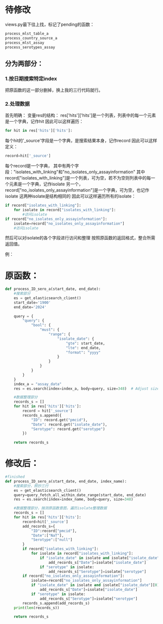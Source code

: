 # 待修改
views.py最下往上找，标记了pending的函数：
```python
process_mlst_table_a
process_country_source_a
process_mlst_assay
process_serotypes_assay
```
## 分为两部分：
### 1.按日期搜索特定index
把原函数的这一部分删掉，换上我的三行代码就行。
### 2.处理数据
首先明确：
变量res的结构：
res['hits']['hits']是一个列表，列表中的每一个元素是一个字典，记作hit
因此可以这样遍历：
```python
for hit in res['hits']['hits']:
```
每个hit的'_source'字段是一个字典，是搜索结果本身，记作record
因此可以这样定义：
```python
record=hit['_source']
```
每个record是一个字典，
其中有两个字段："isolates_with_linking"和"no_isolates_only_assayinformation"
其中record["isolates_with_linking"]是一个列表，可为空，若不为空则列表中的每一个元素是一个字典，记作isolate
另一个，record["no_isolates_only_assayinformation"]是一个字典，可为空，也记作isolate
这两种isolate是结构相同的
因此可以这样遍历所有的isolate：
```python
if record["isolates_with_linking"]:
    for isolate in record["isolates_with_linking"]:
        #访问isolate
if record["no_isolates_only_assayinformation"]:
    isolate=record["no_isolates_only_assayinformation"]
    #访问isolate    
```
然后可以对isolate的各个字段进行访问和整理
按照原函数的返回格式，整合所需返回值。

例：
# 原函数：
```python
def process_ID_sero_a(start_date, end_date):
    #搜索部分
    es = get_elasticsearch_client()
    start_date='1900'
    end_date='2024'
    
    query = {
        "query": {
            "bool": {
                "must": {
                    "range": {
                        "isolate_date": {
                            "gte": start_date,  
                            "lte": end_date,  
                            "format": "yyyy"
                        }
                    }
                }
            }
        }
    }
    index_a = "assay_data"
    res = es.search(index=index_a, body=query, size=348)  # Adjust size as needed

    #数据整理部分
    records_s = []
    for hit in res['hits']['hits']:
        record = hit['_source']
        records_s.append({
            "ID": record.get("pmcid"),
            "Date": record.get("isolate_date"),
            "Serotype": record.get("serotype")
        })
    
    return records_s
```






# 修改后：
```python
#finished
def process_ID_sero_a(start_date, end_date, index_name):
    #搜索部分，照抄三行
    es = get_elasticsearch_client()
    query=query_fetch_all_within_date_range(start_date, end_date)
    res = es.search(index=index_name, body=query, size=348)

    #数据整理部分，揣测原函数意图，遍历isolate整理数据
    records_s = []
    for hit in res['hits']['hits']:
        record=hit['_source']
        add_records_s={
            "ID":record["pmcid"],
            "Date":["NaT"],
            "Serotype":["null"]
        }
        if record["isolates_with_linking"]:
            for isolate in record["isolates_with_linking"]:
                if "isolate_date" in isolate and isolate["isolate_date"][0]!=1850 and isolate["isolate_date"][0]!=1900:
                    add_records_s["Date"]=isolate["isolate_date"]
                if "serotype" in isolate:
                    add_records_s["Serotype"]=isolate["serotype"]
        if record["no_isolates_only_assayinformation"]:
            isolate=record["no_isolates_only_assayinformation"]
            if "isolate_date" in isolate and isolate["isolate_date"][0]!=1850 and isolate["isolate_date"][0]!=1900:
                add_records_s["Date"]=isolate["isolate_date"]
            if "serotype" in isolate:
                add_records_s["Serotype"]=isolate["serotype"]
        records_s.append(add_records_s)
    print(len(records_s))
    
    return records_s
```